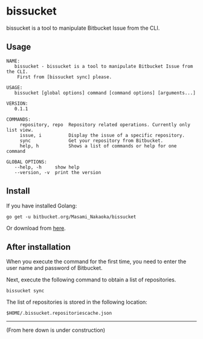 # bissucket

bissucket is a tool to manipulate Bitbucket Issue from the CLI.

## Usage

```
NAME:
   bissucket - bissucket is a tool to manipulate Bitbucket Issue from the CLI.
    First from [bissucket sync] please.

USAGE:
   bissucket [global options] command [command options] [arguments...]

VERSION:
   0.1.1

COMMANDS:
     repository, repo  Repository related operations. Currently only list view.
     issue, i          Display the issue of a specific repository.
     sync              Get your repository from Bitbucket.
     help, h           Shows a list of commands or help for one command

GLOBAL OPTIONS:
   --help, -h     show help
   --version, -v  print the version
```

## Install

If you have installed Golang:

```
go get -u bitbucket.org/Masami_Nakaoka/bissucket
```

Or download from [here](https://bitbucket.org/Masami_Nakaoka/bissucket/downloads/).

## After installation

When you execute the command for the first time, you need to enter the user name and password of Bitbucket.

Next, execute the following command to obtain a list of repositories.

```
bissucket sync
```

The list of repositories is stored in the following location:

```
$HOME/.bissucket.repositoriescache.json
```

---

(From here down is under construction)

